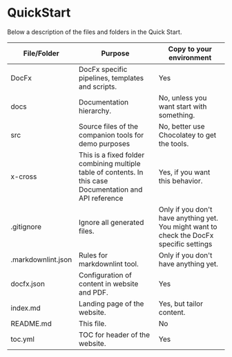 # QuickStart

Below a description of the files and folders in the Quick Start.

| File/Folder | Purpose | Copy to your environment |
| --- | --- | --- |
| DocFx | DocFx specific pipelines, templates and scripts. | Yes |
| docs | Documentation hierarchy. | No, unless you want start with something. |
| src | Source files of the companion tools for demo purposes | No, better use Chocolatey to get the tools. |
| x-cross | This is a fixed folder combining multiple table of contents. In this case Documentation and API reference | Yes, if you want this behavior. |
| .gitignore | Ignore all generated files. | Only if you don't have anything yet. You might want to check the DocFx specific settings |
| .markdownlint.json | Rules for markdownlint tool. | Only if you don't have anything yet. |
| docfx.json | Configuration of content in website and PDF. | Yes |
| index.md | Landing page of the website. | Yes, but tailor content. |
| README.md | This file. | No |
| toc.yml | TOC for header of the website. | Yes |
